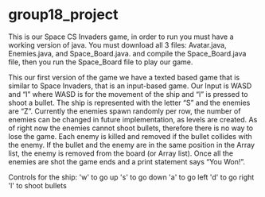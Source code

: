 # group18_project

This is our Space CS Invaders game, in order to run you must have a working version of java.
You must download all 3 files: Avatar.java, Enemies.java, and Space_Board.java. 
and compile the Space_Board.java file, then you run the Space_Board file to play our game.

This our first version of the game we have a texted based game that is similar to Space Invaders, that is an input-based game. Our Input is WASD and “l” where WASD is for the movement of the ship and “l” is pressed to shoot a bullet. The ship is represented with the letter “S” and the enemies are “Z”.  Currently the enemies spawn randomly per row, the number of enemies can be changed in future implementation, as levels are created. As of right now the enemies cannot shoot bullets, therefore there is no way to lose the game. Each enemy is killed and removed if the bullet collides with the enemy. If the bullet and the enemy are in the same position in the Array list, the enemy is removed from the board (or Array list). Once all the enemies are shot the game ends and a print statement says “You Won!”. 

Controls for the ship:
  'w' to go up
  's' to go down
  'a' to go left 
  'd' to go right 
  'l' to shoot bullets 
